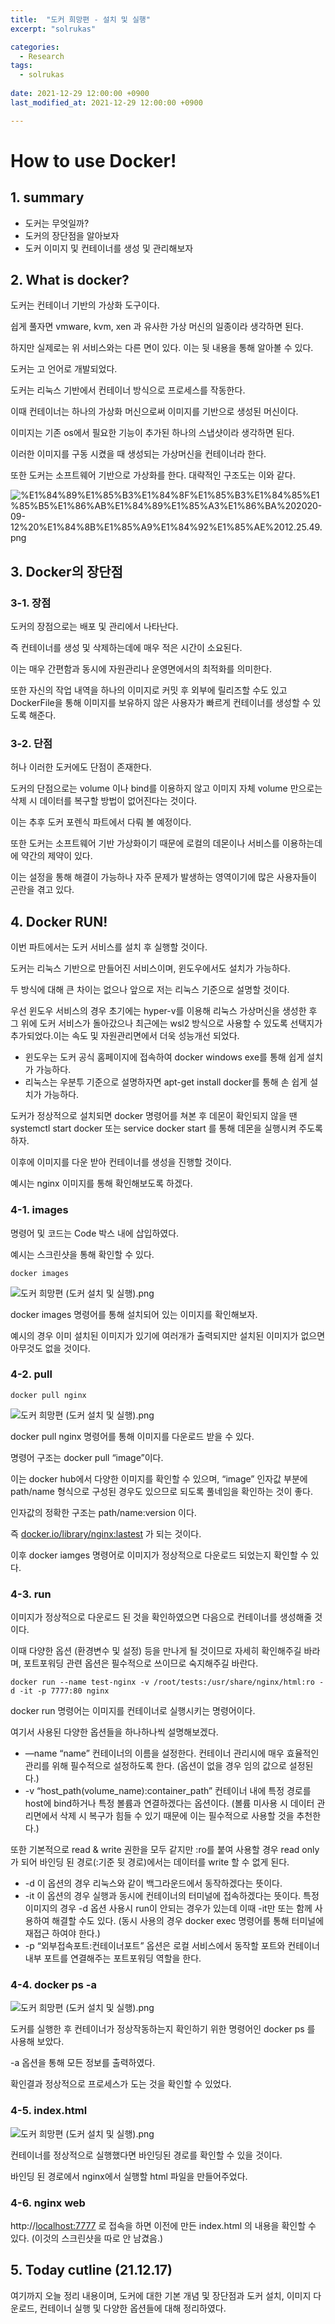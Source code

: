 ```yaml
---
title:  "도커 희망편 - 설치 및 실행"
excerpt: "solrukas"

categories:
  - Research
tags:
  - solrukas
  
date: 2021-12-29 12:00:00 +0900
last_modified_at: 2021-12-29 12:00:00 +0900

---
```


# How to use Docker!

## 1. summary

- 도커는 무엇일까?
- 도커의 장단점을 알아보자
- 도커 이미지 및 컨테이너를 생성 및 관리해보자

## 2. What is docker?

도커는 컨테이너 기반의 가상화 도구이다.

쉽게 풀자면 vmware, kvm, xen 과 유사한 가상 머신의 일종이라 생각하면 된다.

하지만 실제로는 위 서비스와는 다른 면이 있다. 이는 뒷 내용을 통해 알아볼 수 있다.

도커는 고 언어로 개발되었다.

도커는 리눅스 기반에서 컨테이너 방식으로 프로세스를 작동한다.

이때 컨테이너는 하나의 가상화 머신으로써 이미지를 기반으로 생성된 머신이다.

이미지는 기존 os에서 필요한 기능이 추가된 하나의 스냅샷이라 생각하면 된다.

이러한 이미지를 구동 시켰을 때 생성되는 가상머신을 컨테이너라 한다.

또한 도커는 소프트웨어 기반으로 가상화를 한다.
대략적인 구조도는 이와 같다.

![%E1%84%89%E1%85%B3%E1%84%8F%E1%85%B3%E1%84%85%E1%85%B5%E1%86%AB%E1%84%89%E1%85%A3%E1%86%BA%202020-09-12%20%E1%84%8B%E1%85%A9%E1%84%92%E1%85%AE%2012.25.49.png](https://s3-us-west-2.amazonaws.com/secure.notion-static.com/4002ba33-141a-4a6a-b246-a2ac6c8bb505/E18489E185B3E1848FE185B3E18485E185B5E186ABE18489E185A3E186BA202020-09-1220E1848BE185A9E18492E185AE2012.25.49.png)

## 3. Docker의 장단점

### 3-1. 장점

도커의 장점으로는 배포 및 관리에서 나타난다.

즉 컨테이너를 생성 및 삭제하는데에 매우 적은 시간이 소요된다.

이는 매우 간편함과 동시에 자원관리나 운영면에서의 최적화를 의미한다.

또한 자신의 작업 내역을 하나의 이미지로 커밋 후 외부에 릴리즈할 수도 있고 DockerFile을 통해 이미지를 보유하지 않은 사용자가 빠르게 컨테이너를 생성할 수 있도록 해준다.

### 3-2. 단점

허나 이러한 도커에도 단점이 존재한다.

도커의 단점으로는 volume 이나 bind를 이용하지 않고 이미지 자체 volume 만으로는 삭제 시 데이터를 복구할 방법이 없어진다는 것이다. 

이는 추후 도커 포렌식 파트에서 다뤄 볼 예정이다.

또한 도커는 소프트웨어 기반 가상화이기 때문에 로컬의 데몬이나 서비스를 이용하는데에 약간의 제약이 있다.

이는 설정을 통해 해결이 가능하나 자주 문제가 발생하는 영역이기에 많은 사용자들이 곤란을 겪고 있다.

## 4. Docker RUN!

이번 파트에서는 도커 서비스를 설치 후 실행할 것이다.

도커는 리눅스 기반으로 만들어진 서비스이며, 윈도우에서도 설치가 가능하다.

두 방식에 대해 큰 차이는 없으나 앞으로 저는 리눅스 기준으로 설명할 것이다.

우선 윈도우 서비스의 경우 초기에는 hyper-v를 이용해 리눅스 가상머신을 생성한 후 그 위에 도커 서비스가 돌아갔으나 최근에는 wsl2 방식으로 사용할 수 있도록 선택지가 추가되었다.이는 속도 및 자원관리면에서 더욱 성능개선 되었다.

- 윈도우는 도커 공식 홈페이지에 접속하여 docker windows exe를 통해 쉽게 설치가 가능하다.
- 리눅스는 우분투 기준으로 설명하자면 apt-get install docker를 통해 손 쉽게 설치가 가능하다.

도커가 정상적으로 설치되면 docker 명령어를 쳐본 후 데몬이 확인되지 않을 땐 systemctl start docker 또는 service docker start 를 통해 데몬을 실행시켜 주도록 하자.

이후에 이미지를 다운 받아 컨테이너를 생성을 진행할 것이다.

예시는 nginx 이미지를 통해 확인해보도록 하겠다.

### 4-1. images

명령어 및 코드는 Code 박스 내에 삽입하였다.

예시는 스크린샷을 통해 확인할 수 있다.

```docker
docker images
```

![도커 희망편 (도커 설치 및 실행).png](https://s3-us-west-2.amazonaws.com/secure.notion-static.com/80321fcd-a49b-479f-af68-dc5b51230889/도커_희망편_(도커_설치_및_실행).png)

docker images 명령어를 통해 설치되어 있는 이미지를 확인해보자.

예시의 경우 이미 설치된 이미지가 있기에 여러개가 출력되지만 설치된 이미지가 없으면 아무것도 없을 것이다.

### 4-2. pull

```docker
docker pull nginx
```

![도커 희망편 (도커 설치 및 실행).png](https://s3-us-west-2.amazonaws.com/secure.notion-static.com/6372d2e2-e89e-47f3-a0be-c8f1d387d263/도커_희망편_(도커_설치_및_실행).png)

docker pull nginx 명령어를 통해 이미지를 다운로드 받을 수 있다.

명령어 구조는 docker pull “image”이다.

이는 docker hub에서 다양한 이미지를 확인할 수 있으며, “image” 인자값 부분에 path/name 형식으로 구성된 경우도 있으므로 되도록 풀네임을 확인하는 것이 좋다.

인자값의 정확한 구조는 path/name:version 이다.

즉 [docker.io/library/nginx:lastest](http://docker.io/library/nginx:lastest) 가 되는 것이다.

이후 docker iamges 명령어로 이미지가 정상적으로 다운로드 되었는지 확인할 수 있다.

### 4-3. run

이미지가 정상적으로 다운로드 된 것을 확인하였으면 다음으로 컨테이너를 생성해줄 것이다.

이때 다양한 옵션 (환경변수 및 설정) 등을 만나게 될 것이므로 자세히 확인해주길 바라며, 포트포워딩 관련 옵션은 필수적으로 쓰이므로 숙지해주길 바란다.

```docker
docker run --name test-nginx -v /root/tests:/usr/share/nginx/html:ro -d -it -p 7777:80 nginx
```

docker run 명령어는 이미지를 컨테이너로 실행시키는 명령어이다.

여기서 사용된 다양한 옵션들을 하나하나씩 설명해보겠다.

- —name “name”
컨테이너의 이름을 설정한다.
컨테이너 관리시에 매우 효율적인 관리를 위해 필수적으로 설정하도록 한다.
(옵션이 없을 경우 임의 값으로 설정된다.)
- -v “host_path(volume_name):container_path”
컨테이너 내에 특정 경로를 host에 bind하거나 특정 볼륨과 연결하겠다는 옵션이다.
(볼륨 미사용 시 데이터 관리면에서 삭제 시 복구가 힘들 수 있기 때문에 이는 필수적으로 사용할 것을 추천한다.)

또한 기본적으로 read & write 권한을 모두 같지만 :ro를 붙여 사용할 경우 read only가 되어 바인딩 된 경로(:기준 뒷 경로)에서는 데이터를 write 할 수 없게 된다.
- -d 이 옵션의 경우 리눅스와 같이 백그라운드에서 동작하겠다는 뜻이다.
- -it 이 옵션의 경우 실행과 동시에 컨테이너의 터미널에 접속하겠다는 뜻이다. 특정 이미지의 경우 -d 옵션 사용시 run이 안되는 경우가 있는데 이때 -it만 또는 함께 사용하여 해결할 수도 있다.
(동시 사용의 경우 docker exec 명령어를 통해 터미널에 재접근 하여야 한다.)
- -p “외부접속포트:컨테이너포트” 옵션은 로컬 서비스에서 동작할 포트와 컨테이너 내부 포트를 연결해주는 포트포워딩 역할을 한다.

### 4-4. docker ps -a

![도커 희망편 (도커 설치 및 실행).png](https://s3-us-west-2.amazonaws.com/secure.notion-static.com/c138c46b-2bc6-4f5b-b1c2-247cdf15d262/도커_희망편_(도커_설치_및_실행).png)

도커를 실행한 후 컨테이너가 정상작동하는지 확인하기 위한 명령어인 docker ps 를 사용해 보았다. 

-a 옵션을 통해 모든 정보를 출력하였다.

확인결과 정상적으로 프로세스가 도는 것을 확인할 수 있었다.

 

### 4-5. index.html

![도커 희망편 (도커 설치 및 실행).png](https://s3-us-west-2.amazonaws.com/secure.notion-static.com/8e9f768b-8261-4a48-bc32-43407611de78/도커_희망편_(도커_설치_및_실행).png)

컨테이너를 정상적으로 실행했다면 바인딩된 경로를 확인할 수 있을 것이다.

바인딩 된 경로에서 nginx에서 실행할 html 파일을 만들어주었다.

### 4-6. nginx web

http://[localhost:7777](http://localhost:7777) 로 접속을 하면 이전에 만든 index.html 의 내용을 확인할 수 있다.
(이것의 스크린샷을 따로 안 남겼음.)

## 5. Today cutline (21.12.17)

여기까지 오늘 정리 내용이며, 도커에 대한 기본 개념 및 장단점과 도커 설치, 이미지 다운로드, 컨테이너 실행 및 다양한 옵션들에 대해 정리하였다.